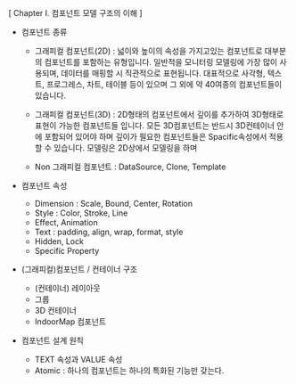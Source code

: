 [ Chapter I. 컴포넌트 모델 구조의 이해 ]

* 컴포넌트 종류
  - 그래피컬 컴포넌트(2D)
   : 넓이와 높이의 속성을 가지고있는 컴포넌트로 대부분의 컴포넌트를 포함하는 유형입니다. 일반적을 모니터링 모델링에 가장 많이 사용되며, 데이터를 매핑할 시 직관적으로 표현됩니다.
   대표적으로 사각형, 텍스트, 프로그레스, 차트, 테이블 등이 있으며 그 외에 약 40여종의 컴포넌트들이 있습니다.
  - 그래피컬 컴포넌트(3D)
   : 2D형태의 컴포넌트에서 깊이를 추가하여 3D형태로 표현이 가능한 컴포넌트들 입니다. 모든 3D컴포넌트는 반드시 3D컨테이너 안에 포함되어 있어야 하며 깊이가 필요한 컴포넌트들은 Spacific속성에서 적용할 수 있습니다.
   모델링은 2D상에서 모델링을 하며

  - Non 그래피컬 컴포넌트 : DataSource, Clone, Template

* 컴포넌트 속성
  - Dimension : Scale, Bound, Center, Rotation
  - Style : Color, Stroke, Line
  - Effect, Animation
  - Text : padding, align, wrap, format, style
  - Hidden, Lock
  - Specific Property

* (그래피컬)컴포넌트 / 컨테이너 구조
  - (컨테이너) 레이아웃
  - 그룹
  - 3D 컨테이너
  - IndoorMap 컴포넌트

* 컴포넌트 설계 원칙
  - TEXT 속성과 VALUE 속성
  - Atomic : 하나의 컴포넌트는 하나의 특화된 기능만 갖는다.
